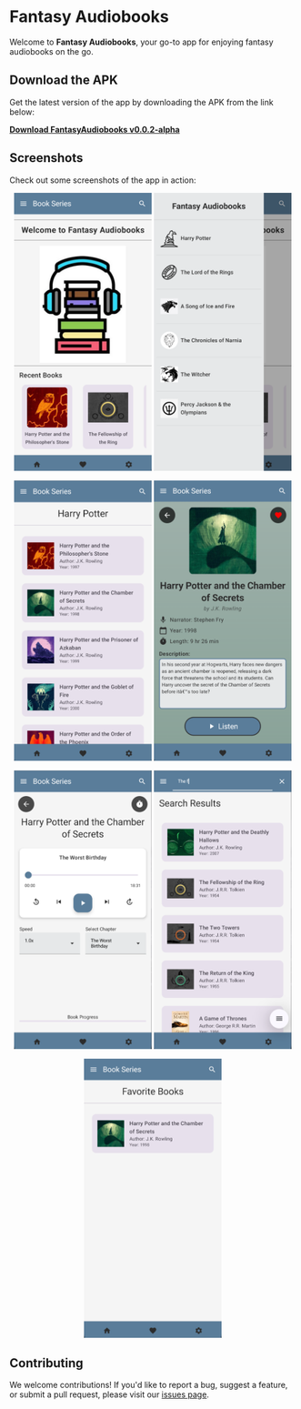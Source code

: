 # Fantasy Audiobooks

Welcome to **Fantasy Audiobooks**, your go-to app for enjoying fantasy audiobooks on the go.

## Download the APK

Get the latest version of the app by downloading the APK from the link below:

[**Download FantasyAudiobooks v0.0.2-alpha**](https://github.com/Daniel6702/HPAudioBooks/releases/tag/FantasyAudiobooks.v0.0.2-alpha)

## Screenshots

Check out some screenshots of the app in action:

<p align="center">
  <img src="https://github.com/Daniel6702/HPAudioBooks/blob/FantasyAudiobooks/screenshots/screenshot1.PNG" width="48%"/>
  <img src="https://github.com/Daniel6702/HPAudioBooks/blob/FantasyAudiobooks/screenshots/screenshot2.PNG" width="48%"/>
</p>

<p align="center">
  <img src="https://github.com/Daniel6702/HPAudioBooks/blob/FantasyAudiobooks/screenshots/screenshot3.PNG" width="48%"/>
  <img src="https://github.com/Daniel6702/HPAudioBooks/blob/FantasyAudiobooks/screenshots/screenshot4.PNG" width="48%"/>
</p>

<p align="center">
  <img src="https://github.com/Daniel6702/HPAudioBooks/blob/FantasyAudiobooks/screenshots/screenshot5.PNG" width="48%"/>
  <img src="https://github.com/Daniel6702/HPAudioBooks/blob/FantasyAudiobooks/screenshots/screenshot6.PNG" width="48%"/>
</p>

<p align="center">
  <img src="https://github.com/Daniel6702/HPAudioBooks/blob/FantasyAudiobooks/screenshots/screenshot7.PNG" width="48%"/>
</p>

## Contributing

We welcome contributions! If you'd like to report a bug, suggest a feature, or submit a pull request, please visit our [issues page](https://github.com/Daniel6702/HPAudioBooks/issues).
